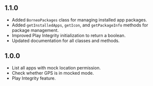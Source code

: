 ## 1.1.0
* Added `BorneoPackages` class for managing installed app packages.
* Added `getInstalledApps`, `getIcon`, and `getPackageInfo` methods for package management.
* Improved Play Integrity initialization to return a boolean.
* Updated documentation for all classes and methods.

## 1.0.0
* List all apps with mock location permission.
* Check whether GPS is in mocked mode.
* Play Integrity feature.


